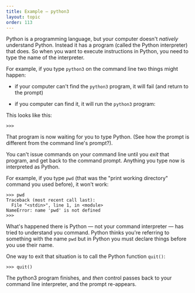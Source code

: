 ```yaml
---
title: Example — python3
layout: topic
order: 113
---
```


Python is a programming language, but your computer doesn't _natively_
understand Python. Instead it has a program (called the Python interpreter)
that does. So when you want to execute instructions in Python, you need to type
the name of the interpreter.

For example, if you type `python3` on the command line two things might happen:

* if your computer can't find the `python3` program, it will fail (and return
  to the prompt)

* if you computer can find it, it will run the `python3` program:

This looks like this:

    >>>

That program is now waiting for you to type Python. (See how the prompt is
different from the command line's prompt?).

You can't issue commands on your command line until you _exit_ that program,
and get back to the command prompt. Anything you type now is interpreted as
Python.

For example, if you type `pwd` (that was the "print working directory" command
you used before), it won't work:

    >>> pwd
    Traceback (most recent call last):
      File "<stdin>", line 1, in <module>
    NameError: name 'pwd' is not defined
    >>> 

What's happened there is Python — not your command interpreter — has tried to
understand you command. Python thinks you're referring to something with the
name `pwd` but in Python you must declare things before you use their name.

One way to exit that situation is to call the Python function `quit()`:

    >>> quit()

The python3 program finishes, and _then_ control passes back to your command
line interpreter, and the prompt re-appears.
